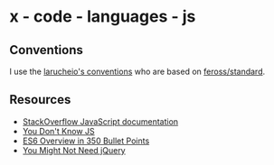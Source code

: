 # x - code - languages - js

## Conventions

I use the [larucheio's conventions](https://github.com/larucheio/conventions/tree/master/code) who are based on [feross/standard](http://standardjs.com/).

## Resources

*   [StackOverflow JavaScript documentation](http://stackoverflow.com/documentation/javascript/topics)
*   [You Don't Know JS](https://github.com/getify/You-Dont-Know-JS) 
*   [ES6 Overview in 350 Bullet Points](https://github.com/bevacqua/es6)
*   [You Might Not Need jQuery](http://youmightnotneedjquery.com/)
